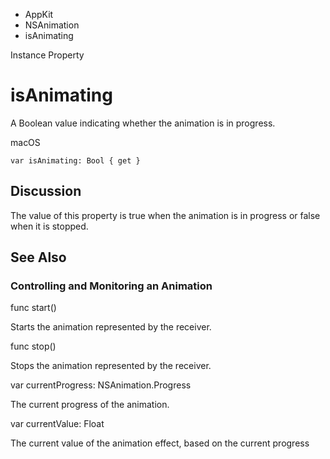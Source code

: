 

- AppKit
- NSAnimation
-  isAnimating 

Instance Property

# isAnimating

A Boolean value indicating whether the animation is in progress.

macOS

``` source
var isAnimating: Bool { get }
```

## Discussion

The value of this property is true when the animation is in progress or false when it is stopped.

## See Also

### Controlling and Monitoring an Animation

func start()

Starts the animation represented by the receiver.

func stop()

Stops the animation represented by the receiver.

var currentProgress: NSAnimation.Progress

The current progress of the animation.

var currentValue: Float

The current value of the animation effect, based on the current progress

